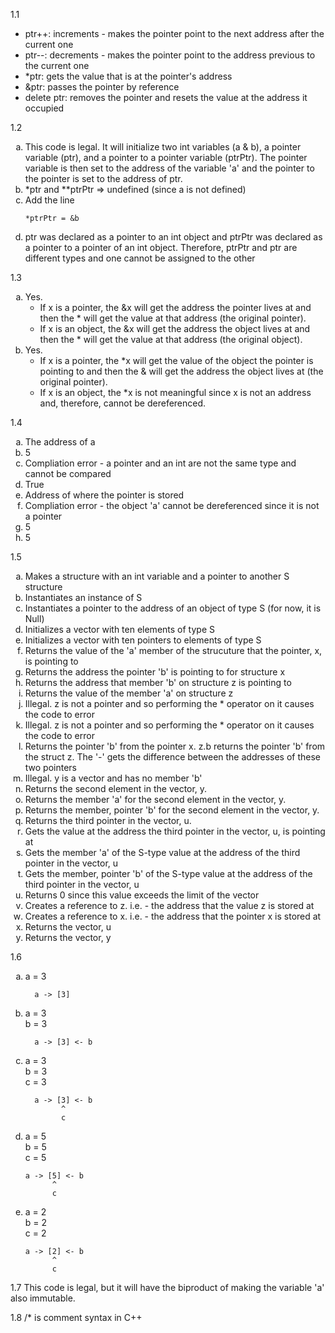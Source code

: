 1.1
* ptr++: increments - makes the pointer point to the next address after the current one
* ptr--: decrements - makes the pointer point to the address previous to the current one
* *ptr: gets the value that is at the pointer's address
* &ptr: passes the pointer by reference
* delete ptr: removes the pointer and resets the value at the address it occupied

1.2
<ol type="a">
  <li>This code is legal. It will initialize two int variables (a & b), a pointer variable (ptr), and a pointer to a pointer variable (ptrPtr). The pointer variable is then set to the address of the variable 'a' and the pointer to the pointer is set to the address of ptr.</li>
  <li>*ptr and **ptrPtr => undefined (since a is not defined)</li>
  <li>Add the line
  
  `*ptrPtr = &b`
  
  </li>
  <li>ptr was declared as a pointer to an int object and ptrPtr was declared as a pointer to a pointer of an int object. Therefore, ptrPtr and ptr are different types and one cannot be assigned to the other</li>
</ol>

1.3
<ol type="a">
  <li>Yes. 
    <ul>
      <li>If x is a pointer, the &x will get the address the pointer lives at and then the * will get the value at that address (the original pointer).</li>
      <li>If x is an object, the &x will get the address the object lives at and then the * will get the value at that address (the original object).</li>
    </ul>
  </li>
  <li>Yes.
    <ul>
      <li>If x is a pointer, the *x will get the value of the object the pointer is pointing to and then the & will get the address the object lives at (the original pointer).</li>
      <li>If x is an object, the *x is not meaningful since x is not an address and, therefore, cannot be dereferenced.</li>
    </ul>
  </li>
</ol>

1.4
<ol type="a">
  <li>The address of a</li>
  <li>5</li>
  <li>Compliation error - a pointer and an int are not the same type and cannot be compared</li>
  <li>True</li>
  <li>Address of where the pointer is stored</li>
  <li>Compliation error - the object 'a' cannot be dereferenced since it is not a pointer</li>
  <li>5</li>
  <li>5</li>
</ol>

1.5
<ol type="a">
  <li>Makes a structure with an int variable and a pointer to another S structure</li>
  <li>Instantiates an instance of S</li>
  <li>Instantiates a pointer to the address of an object of type S (for now, it is Null)</li>
  <li>Initializes a vector with ten elements of type S</li>
  <li>Initializes a vector with ten pointers to elements of type S</li>
  <li>Returns the value of the 'a' member of the strucuture that the pointer, x, is pointing to</li>
  <li>Returns the address the pointer 'b' is pointing to for structure x</li>
  <li>Returns the address that member 'b' on structure z is pointing to</li>
  <li>Returns the value of the member 'a' on structure z</li>
  <li>Illegal. z is not a pointer and so performing the * operator on it causes the code to error</li>
  <li>Illegal. z is not a pointer and so performing the * operator on it causes the code to error</li>
  <li>Returns the pointer 'b' from the pointer x. z.b returns the pointer 'b' from the struct z. The '-' gets the difference between the addresses of these two pointers</li>
  <li>Illegal. y is a vector and has no member 'b'</li>
  <li>Returns the second element in the vector, y.</li>
  <li>Returns the member 'a' for the second element in the vector, y.</li>
  <li>Returns the member, pointer 'b' for the second element in the vector, y.</li>
  <li>Returns the third pointer in the vector, u.</li>
  <li>Gets the value at the address the third pointer in the vector, u, is pointing at</li>
  <li>Gets the member 'a' of the S-type value at the address of the third pointer in the vector, u</li>
  <li>Gets the member, pointer 'b' of the S-type value at the address of the third pointer in the vector, u</li>
  <li>Returns 0 since this value exceeds the limit of the vector</li>
  <li>Creates a reference to z. i.e. - the address that the value z is stored at</li>
  <li>Creates a reference to x. i.e. - the address that the pointer x is stored at</li>
  <li>Returns the vector, u</li>
  <li>Returns the vector, y</li>
</ol>

1.6
<ol type="a">
  <li>
      a = 3 </br>
      
      a -> [3]
      
  </li>
  <li>
      a = 3 </br>
      b = 3 </br>
      
      a -> [3] <- b
      
  </li>
  <li>
      a = 3 </br>
      b = 3 </br>
      c = 3 </br>
      
      a -> [3] <- b
            ^
            c
      
  </li>
  <li>
    a = 5 </br>
    b = 5 </br>
    c = 5 </br>
    
    a -> [5] <- b
          ^
          c 
    
  </li>
    <li>
    a = 2 </br>
    b = 2 </br>
    c = 2 </br>
    
    a -> [2] <- b
          ^
          c 
    
  </li>
</ol>

1.7
This code is legal, but it will have the biproduct of making the variable 'a' also immutable.

1.8
/* is comment syntax in C++
